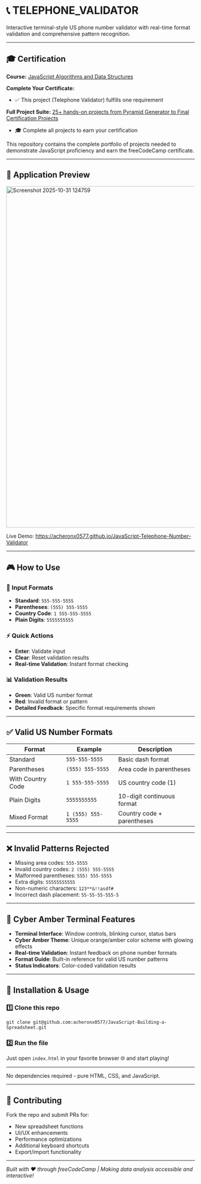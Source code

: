 # 📞 TELEPHONE_VALIDATOR

Interactive terminal-style US phone number validator with real-time format validation and comprehensive pattern recognition.

---

## 🎓 Certification

**Course:** [JavaScript Algorithms and Data Structures](https://www.freecodecamp.org/learn/javascript-algorithms-and-data-structures-v8)

**Complete Your Certificate:**
- ✅ This project (Telephone Validator) fulfills one requirement

**Full Project Suite:** [25+ hands-on projects from Pyramid Generator to Final Certification Projects](https://github.com/acheronx0577/JavaScript-Algorithms-and-Data-Structures)
- 🎓 Complete all projects to earn your certification

This repository contains the complete portfolio of projects needed to demonstrate JavaScript proficiency and earn the freeCodeCamp certificate.

---

## 📸 Application Preview

<img width="891" height="910" alt="Screenshot 2025-10-31 124759" src="https://github.com/user-attachments/assets/39fe16fa-6b17-4228-8120-097778bda62a" />

Live Demo: https://acheronx0577.github.io/JavaScript-Telephone-Number-Validator

---

## 🎮 How to Use

### 🔢 Input Formats
- **Standard**: `555-555-5555`
- **Parentheses**: `(555) 555-5555`
- **Country Code**: `1 555-555-5555`
- **Plain Digits**: `5555555555`

### ⚡ Quick Actions
- **Enter**: Validate input
- **Clear**: Reset validation results
- **Real-time Validation**: Instant format checking

### 📊 Validation Results
- **Green**: Valid US number format
- **Red**: Invalid format or pattern
- **Detailed Feedback**: Specific format requirements shown

---

## ✅ Valid US Number Formats

| Format | Example | Description |
|--------|---------|-------------|
| Standard | `555-555-5555` | Basic dash format |
| Parentheses | `(555) 555-5555` | Area code in parentheses |
| With Country Code | `1 555-555-5555` | US country code (1) |
| Plain Digits | `5555555555` | 10-digit continuous format |
| Mixed Format | `1 (555) 555-5555` | Country code + parentheses |

---

## ❌ Invalid Patterns Rejected

- Missing area codes: `555-5555`
- Invalid country codes: `2 (555) 555-5555`
- Malformed parentheses: `555) 555-5555`
- Extra digits: `55555555555`
- Non-numeric characters: `123**&!!asdf#`
- Incorrect dash placement: `55-55-55-555-5`

---

## 🎨 Cyber Amber Terminal Features

- **Terminal Interface**: Window controls, blinking cursor, status bars
- **Cyber Amber Theme**: Unique orange/amber color scheme with glowing effects
- **Real-time Validation**: Instant feedback on phone number formats
- **Format Guide**: Built-in reference for valid US number patterns
- **Status Indicators**: Color-coded validation results

---

## 🧰 Installation & Usage

### 1️⃣ Clone this repo
```
git clone git@github.com:acheronx0577/JavaScript-Building-a-Spreadsheet.git
```

### 2️⃣ Run the file
Just open `index.html` in your favorite browser 🌐 and start playing!

---

No dependencies required - pure HTML, CSS, and JavaScript.

---

## 🤝 Contributing

Fork the repo and submit PRs for:
- New spreadsheet functions
- UI/UX enhancements
- Performance optimizations
- Additional keyboard shortcuts
- Export/import functionality

---

*Built with ❤️ through freeCodeCamp | Making data analysis accessible and interactive!*
